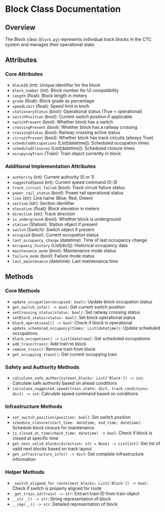 # Block Class Documentation

## Overview
The Block class (`block.py`) represents individual track blocks in the CTC system and manages their operational state.

## Attributes

### Core Attributes
- `blockID` (int): Unique identifier for the block
- `block_number` (int): Block number for UI compatibility 
- `length` (float): Block length in meters
- `grade` (float): Block grade as percentage
- `speedLimit` (float): Speed limit in km/h
- `stationaryStatus` (bool): Operational status (True = operational)
- `switchPosition` (bool): Current switch position if applicable
- `switchPresent` (bool): Whether block has a switch
- `crossingPresent` (bool): Whether block has a railway crossing
- `crossingStatus` (bool): Railway crossing active status
- `circuitPresent` (bool): Whether block has track circuits (always True)
- `scheduledOccupations` (List[datetime]): Scheduled occupation times
- `scheduledClosures` (List[datetime]): Scheduled closure times
- `occupyingTrain` (Train): Train object currently in block

### Additional Implementation Attributes
- `authority` (int): Current authority (0 or 1)
- `suggestedSpeed` (int): Current speed command (0-3)
- `track_circuit_failed` (bool): Track circuit failure status
- `power_rail_status` (bool): Power rail operational status
- `line` (str): Line name (Blue, Red, Green)
- `section` (str): Section identifier
- `elevation` (float): Block elevation in meters
- `direction` (str): Track direction
- `is_underground` (bool): Whether block is underground
- `station` (Station): Station object if present
- `switch` (Switch): Switch object if present
- `occupied` (bool): Current occupation status
- `last_occupancy_change` (datetime): Time of last occupancy change
- `occupancy_history` (List[dict]): Historical occupancy data
- `maintenance_mode` (bool): Maintenance mode status
- `failure_mode` (bool): Failure mode status
- `last_maintenance` (datetime): Last maintenance time

## Methods

### Core Methods
- `update_occupation(occupied: bool)`: Update block occupation status
- `get_switch_info() -> bool`: Get current switch position
- `setCrossing_status(status: bool)`: Set railway crossing status
- `setBlock_status(status: bool)`: Set block operational status
- `block_operational() -> bool`: Check if block is operational
- `update_scheduled_occupancy(times: List[datetime])`: Update scheduled occupations
- `block_occupation() -> List[datetime]`: Get scheduled occupations
- `add_train(train)`: Add train to block
- `remove_train()`: Remove train from block
- `get_occupying_train()`: Get current occupying train

### Safety and Authority Methods
- `calculate_safe_authority(next_blocks: List['Block']) -> int`: Calculate safe authority based on ahead conditions
- `calculate_suggested_speed(train_state: dict, track_conditions: dict) -> int`: Calculate speed command based on conditions

### Infrastructure Methods
- `set_switch_position(position: bool)`: Set switch position
- `schedule_closure(start_time: datetime, end_time: datetime)`: Schedule block closure for maintenance
- `is_closed_at_time(check_time: datetime) -> bool`: Check if block is closed at specific time
- `get_next_valid_blocks(direction: str = None) -> List[int]`: Get list of valid next blocks based on track layout
- `get_infrastructure_info() -> dict`: Get complete infrastructure information

### Helper Methods
- `_switch_aligned_for_route(next_blocks: List['Block']) -> bool`: Check if switch is properly aligned for route
- `_get_train_id(train) -> str`: Extract train ID from train object
- `__str__() -> str`: String representation of block
- `__repr__() -> str`: Detailed representation of block

